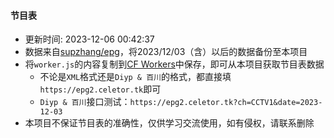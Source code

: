 #### 节目表
* 更新时间: 2023-12-06 00:42:37
* 数据来自[supzhang/epg](https://github.com/supzhang/epg)，将2023/12/03（含）以后的数据备份至本项目
* 将`worker.js`的内容复制到[CF Workers](https://workers.cloudflare.com/)中保存，即可从本项目获取节目表数据
  - 不论是`XML`格式还是`Diyp & 百川`的格式，都直接填`https://epg2.celetor.tk`即可
  - `Diyp & 百川`接口测试：`https://epg2.celetor.tk?ch=CCTV1&date=2023-12-03`
* 本项目不保证节目表的准确性，仅供学习交流使用，如有侵权，请联系删除
